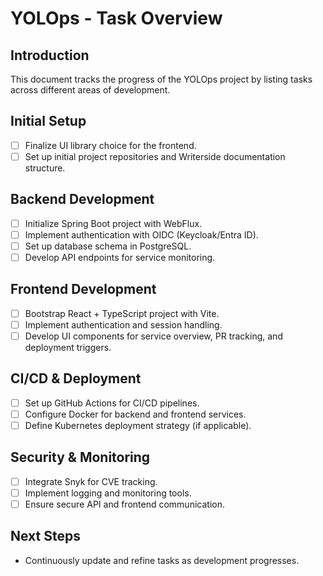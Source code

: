 # YOLOps - Task Overview

## Introduction
This document tracks the progress of the YOLOps project by listing tasks across different areas of development.

## Initial Setup
- [ ] Finalize UI library choice for the frontend.
- [ ] Set up initial project repositories and Writerside documentation structure.

## Backend Development
- [ ] Initialize Spring Boot project with WebFlux.
- [ ] Implement authentication with OIDC (Keycloak/Entra ID).
- [ ] Set up database schema in PostgreSQL.
- [ ] Develop API endpoints for service monitoring.

## Frontend Development
- [ ] Bootstrap React + TypeScript project with Vite.
- [ ] Implement authentication and session handling.
- [ ] Develop UI components for service overview, PR tracking, and deployment triggers.

## CI/CD & Deployment
- [ ] Set up GitHub Actions for CI/CD pipelines.
- [ ] Configure Docker for backend and frontend services.
- [ ] Define Kubernetes deployment strategy (if applicable).

## Security & Monitoring
- [ ] Integrate Snyk for CVE tracking.
- [ ] Implement logging and monitoring tools.
- [ ] Ensure secure API and frontend communication.

## Next Steps
- Continuously update and refine tasks as development progresses.

